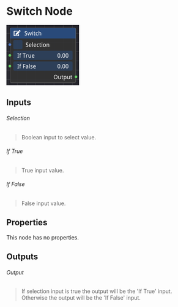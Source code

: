 # Switch Node

![alt text](<../images/nodes/Switch Node.png>)

## Inputs

###### Selection
>Boolean input to select value.

###### If True
>True input value.

###### If False
>False input value.

## Properties
This node has no properties.

## Outputs

###### Output
>If selection input is true the output will be the 'If True' input. Otherwise the output will be the 'If False' input.